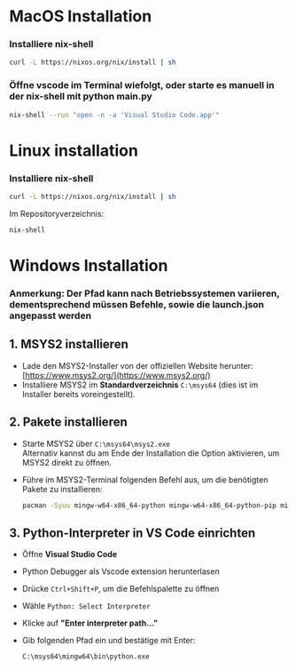 # MacOS Installation
### Installiere nix-shell
```bash
curl -L https://nixos.org/nix/install | sh
```

### Öffne vscode im Terminal wiefolgt, oder starte es manuell in der nix-shell mit python main.py
```bash
nix-shell --run "open -n -a 'Visual Studio Code.app'"
```
# Linux installation

### Installiere nix-shell
```bash
curl -L https://nixos.org/nix/install | sh
```

Im Repositoryverzeichnis:
```bash
nix-shell
```

# Windows Installation 

### Anmerkung: Der Pfad kann nach Betriebssystemen variieren, dementsprechend müssen Befehle, sowie die launch.json angepasst werden

## 1. MSYS2 installieren

- Lade den MSYS2-Installer von der offiziellen Website herunter: [https://www.msys2.org/](https://www.msys2.org/)
- Installiere MSYS2 im **Standardverzeichnis** `C:\msys64` (dies ist im Installer bereits voreingestellt).

## 2. Pakete installieren

- Starte MSYS2 über `C:\msys64\msys2.exe`  
  Alternativ kannst du am Ende der Installation die Option aktivieren, um MSYS2 direkt zu öffnen.
- Führe im MSYS2-Terminal folgenden Befehl aus, um die benötigten Pakete zu installieren:

  ```bash
  pacman -Syuu mingw-w64-x86_64-python mingw-w64-x86_64-python-pip mingw-w64-x86_64-gtk4 mingw-w64-x86_64-python-gobject
  ```

## 3. Python-Interpreter in VS Code einrichten
- Öffne **Visual Studio Code**
- Python Debugger als Vscode extension herunterlasen
- Drücke `Ctrl+Shift+P`, um die Befehlspalette zu öffnen
- Wähle `Python: Select Interpreter`
- Klicke auf **"Enter interpreter path..."**
- Gib folgenden Pfad ein und bestätige mit Enter:

  ```
  C:\msys64\mingw64\bin\python.exe
  ```
